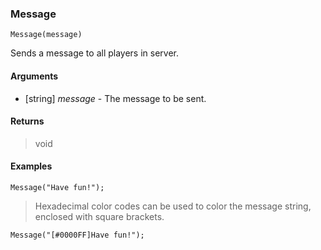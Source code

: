 ### Message
```Squirrel
Message(message)
```

Sends a message to all players in server.

#### Arguments
- [string] *message* - The message to be sent.

#### Returns
> void

#### Examples
```Squirrel
Message("Have fun!");
```

> Hexadecimal color codes can be used to color the message string, enclosed with square brackets.

```Squirrel
Message("[#0000FF]Have fun!");
```